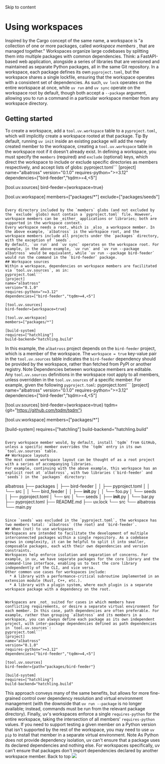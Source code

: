 Skip to content 
# Using workspaces
Inspired by the Cargo concept of the same name, a workspace is "a collection of one or more packages, called _workspace members_ , that are managed together."
Workspaces organize large codebases by splitting them into multiple packages with common dependencies. Think: a FastAPI-based web application, alongside a series of libraries that are versioned and maintained as separate Python packages, all in the same Git repository.
In a workspace, each package defines its own `pyproject.toml`, but the workspace shares a single lockfile, ensuring that the workspace operates with a consistent set of dependencies.
As such, `uv lock` operates on the entire workspace at once, while `uv run` and `uv sync` operate on the workspace root by default, though both accept a `--package` argument, allowing you to run a command in a particular workspace member from any workspace directory.
## Getting started
To create a workspace, add a `tool.uv.workspace` table to a `pyproject.toml`, which will implicitly create a workspace rooted at that package.
Tip
By default, running `uv init` inside an existing package will add the newly created member to the workspace, creating a `tool.uv.workspace` table in the workspace root if it doesn't already exist.
In defining a workspace, you must specify the `members` (required) and `exclude` (optional) keys, which direct the workspace to include or exclude specific directories as members respectively, and accept lists of globs:
pyproject.toml```
[project]
name="albatross"
version="0.1.0"
requires-python=">=3.12"
dependencies=["bird-feeder","tqdm>=4,<5"]

[tool.uv.sources]
bird-feeder={workspace=true}

[tool.uv.workspace]
members=["packages/*"]
exclude=["packages/seeds"]

```

Every directory included by the `members` globs (and not excluded by the `exclude` globs) must contain a `pyproject.toml` file. However, workspace members can be _either_ applications or libraries; both are supported in the workspace context.
Every workspace needs a root, which is _also_ a workspace member. In the above example, `albatross` is the workspace root, and the workspace members include all projects under the `packages` directory, with the exception of `seeds`.
By default, `uv run` and `uv sync` operates on the workspace root. For example, in the above example, `uv run` and `uv run --package albatross` would be equivalent, while `uv run --package bird-feeder` would run the command in the `bird-feeder` package.
## Workspace sources
Within a workspace, dependencies on workspace members are facilitated via `tool.uv.sources`, as in:
pyproject.toml```
[project]
name="albatross"
version="0.1.0"
requires-python=">=3.12"
dependencies=["bird-feeder","tqdm>=4,<5"]

[tool.uv.sources]
bird-feeder={workspace=true}

[tool.uv.workspace]
members=["packages/*"]

[build-system]
requires=["hatchling"]
build-backend="hatchling.build"

```

In this example, the `albatross` project depends on the `bird-feeder` project, which is a member of the workspace. The `workspace = true` key-value pair in the `tool.uv.sources` table indicates the `bird-feeder` dependency should be provided by the workspace, rather than fetched from PyPI or another registry.
Note
Dependencies between workspace members are editable.
Any `tool.uv.sources` definitions in the workspace root apply to all members, unless overridden in the `tool.uv.sources` of a specific member. For example, given the following `pyproject.toml`:
pyproject.toml```
[project]
name="albatross"
version="0.1.0"
requires-python=">=3.12"
dependencies=["bird-feeder","tqdm>=4,<5"]

[tool.uv.sources]
bird-feeder={workspace=true}
tqdm={git="https://github.com/tqdm/tqdm"}

[tool.uv.workspace]
members=["packages/*"]

[build-system]
requires=["hatchling"]
build-backend="hatchling.build"

```

Every workspace member would, by default, install `tqdm` from GitHub, unless a specific member overrides the `tqdm` entry in its own `tool.uv.sources` table.
## Workspace layouts
The most common workspace layout can be thought of as a root project with a series of accompanying libraries.
For example, continuing with the above example, this workspace has an explicit root at `albatross`, with two libraries (`bird-feeder` and `seeds`) in the `packages` directory:
```
albatross
├── packages
│  ├── bird-feeder
│  │  ├── pyproject.toml
│  │  └── src
│  │    └── bird_feeder
│  │      ├── __init__.py
│  │      └── foo.py
│  └── seeds
│    ├── pyproject.toml
│    └── src
│      └── seeds
│        ├── __init__.py
│        └── bar.py
├── pyproject.toml
├── README.md
├── uv.lock
└── src
  └── albatross
    └── main.py

```

Since `seeds` was excluded in the `pyproject.toml`, the workspace has two members total: `albatross` (the root) and `bird-feeder`.
## When (not) to use workspaces
Workspaces are intended to facilitate the development of multiple interconnected packages within a single repository. As a codebase grows in complexity, it can be helpful to split it into smaller, composable packages, each with their own dependencies and version constraints.
Workspaces help enforce isolation and separation of concerns. For example, in uv, we have separate packages for the core library and the command-line interface, enabling us to test the core library independently of the CLI, and vice versa.
Other common use cases for workspaces include:
  * A library with a performance-critical subroutine implemented in an extension module (Rust, C++, etc.).
  * A library with a plugin system, where each plugin is a separate workspace package with a dependency on the root.


Workspaces are _not_ suited for cases in which members have conflicting requirements, or desire a separate virtual environment for each member. In this case, path dependencies are often preferable. For example, rather than grouping `albatross` and its members in a workspace, you can always define each package as its own independent project, with inter-package dependencies defined as path dependencies in `tool.uv.sources`:
pyproject.toml```
[project]
name="albatross"
version="0.1.0"
requires-python=">=3.12"
dependencies=["bird-feeder","tqdm>=4,<5"]

[tool.uv.sources]
bird-feeder={path="packages/bird-feeder"}

[build-system]
requires=["hatchling"]
build-backend="hatchling.build"

```

This approach conveys many of the same benefits, but allows for more fine-grained control over dependency resolution and virtual environment management (with the downside that `uv run --package` is no longer available; instead, commands must be run from the relevant package directory).
Finally, uv's workspaces enforce a single `requires-python` for the entire workspace, taking the intersection of all members' `requires-python` values. If you need to support testing a given member on a Python version that isn't supported by the rest of the workspace, you may need to use `uv pip` to install that member in a separate virtual environment.
Note
As Python does not provide dependency isolation, uv can't ensure that a package uses its declared dependencies and nothing else. For workspaces specifically, uv can't ensure that packages don't import dependencies declared by another workspace member.
Back to top 
![](https://cdn.usefathom.com/?h=https%3A%2F%2Fdocs.astral.sh&p=%2Fuv%2Fconcepts%2Fprojects%2Fworkspaces%2F&r=&sid=ESKBRHGN&qs=%7B%7D&cid=86906183)

